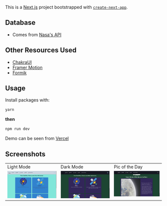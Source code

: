 This is a [Next.js](https://nextjs.org/) project bootstrapped with [`create-next-app`](https://github.com/vercel/next.js/tree/canary/packages/create-next-app).

## Database

- Comes from [Nasa's API](https://api.nasa.gov/)

## Other Resources Used

- [ChakraUI](https://chakra-ui.com/)
- [Framer Motion](https://www.framer.com/motion/)
- [Formik](https://formik.org/)

## Usage

Install packages with:

```sh
yarn
```

**then**

```sh
npm run dev
```

Demo can be seen from [Vercel](https://nasa-app-lilac.vercel.app/)

## Screenshots

<table>
  <tr>
    <td>Light Mode</td>
    <td>Dark Mode</td>
    <td>Pic of the Day</td>
  </tr>
  <tr>
    <td valign="top"><img src="public/lightmode.png"></td>
    <td valign="top"><img src="public/darkmode.png"></td>
    <td valign="top"><img src="public/picofday.png"></td>
  </tr>
 </table>

